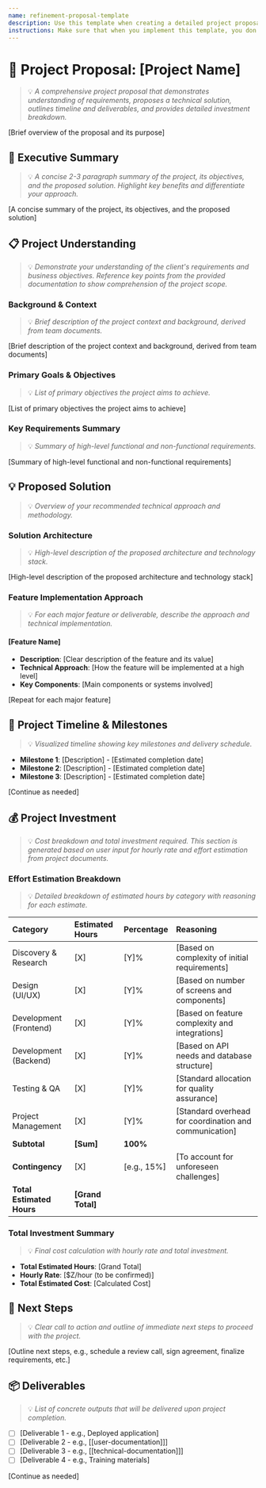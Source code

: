 ```yaml
---
name: refinement-proposal-template
description: Use this template when creating a detailed project proposal that includes understanding, solution approach, timeline, and investment breakdown based on project documentation.
instructions: Make sure that when you implement this template, you don't include these instructions or any other front matter from this template in your work. Output should always and only be the markdown part outside of the front matter. Never include any tags like <example>, <commentary>, or similar tags - these serve only to increase clarity about implementation. Always use single [ ] brackets to indicate instructions the implementer should follow. When referencing other documents from this project, use wikilinks format [[filename]] to reference them. Do not include the file extension or path.
---
```

# 📄 Project Proposal: [Project Name]
> 💡 *A comprehensive project proposal that demonstrates understanding of requirements, proposes a technical solution, outlines timeline and deliverables, and provides detailed investment breakdown.*

[Brief overview of the proposal and its purpose]

## 🎯 Executive Summary
> 💡 *A concise 2-3 paragraph summary of the project, its objectives, and the proposed solution. Highlight key benefits and differentiate your approach.*

[A concise summary of the project, its objectives, and the proposed solution]

## 📋 Project Understanding
> 💡 *Demonstrate your understanding of the client's requirements and business objectives. Reference key points from the provided documentation to show comprehension of the project scope.*

### Background & Context
> 💡 *Brief description of the project context and background, derived from team documents.*

[Brief description of the project context and background, derived from team documents]

### Primary Goals & Objectives
> 💡 *List of primary objectives the project aims to achieve.*

[List of primary objectives the project aims to achieve]

### Key Requirements Summary
> 💡 *Summary of high-level functional and non-functional requirements.*

[Summary of high-level functional and non-functional requirements]

## 💡 Proposed Solution
> 💡 *Overview of your recommended technical approach and methodology.*

### Solution Architecture
> 💡 *High-level description of the proposed architecture and technology stack.*

[High-level description of the proposed architecture and technology stack]

### Feature Implementation Approach
> 💡 *For each major feature or deliverable, describe the approach and technical implementation.*

#### [Feature Name]
- **Description**: [Clear description of the feature and its value]
- **Technical Approach**: [How the feature will be implemented at a high level]
- **Key Components**: [Main components or systems involved]

[Repeat for each major feature]

## 📅 Project Timeline & Milestones
> 💡 *Visualized timeline showing key milestones and delivery schedule.*

- **Milestone 1**: [Description] - [Estimated completion date]
- **Milestone 2**: [Description] - [Estimated completion date]
- **Milestone 3**: [Description] - [Estimated completion date]

[Continue as needed]

## 💰 Project Investment
> 💡 *Cost breakdown and total investment required. This section is generated based on user input for hourly rate and effort estimation from project documents.*

### Effort Estimation Breakdown
> 💡 *Detailed breakdown of estimated hours by category with reasoning for each estimate.*

| Category | Estimated Hours | Percentage | Reasoning |
|:---|:---|:---|:---|
| Discovery & Research | [X] | [Y]% | [Based on complexity of initial requirements] |
| Design (UI/UX) | [X] | [Y]% | [Based on number of screens and components] |
| Development (Frontend) | [X] | [Y]% | [Based on feature complexity and integrations] |
| Development (Backend) | [X] | [Y]% | [Based on API needs and database structure] |
| Testing & QA | [X] | [Y]% | [Standard allocation for quality assurance] |
| Project Management | [X] | [Y]% | [Standard overhead for coordination and communication] |
| **Subtotal** | **[Sum]** | **100%** | |
| **Contingency** | [X] | [e.g., 15%] | [To account for unforeseen challenges] |
| **Total Estimated Hours** | **[Grand Total]** | | |

### Total Investment Summary
> 💡 *Final cost calculation with hourly rate and total investment.*

- **Total Estimated Hours**: [Grand Total]
- **Hourly Rate**: [$Z/hour (to be confirmed)]
- **Total Estimated Cost**: [Calculated Cost]

## 🚀 Next Steps
> 💡 *Clear call to action and outline of immediate next steps to proceed with the project.*

[Outline next steps, e.g., schedule a review call, sign agreement, finalize requirements, etc.]

## 📦 Deliverables
> 💡 *List of concrete outputs that will be delivered upon project completion.*

- [ ] [Deliverable 1 - e.g., Deployed application]
- [ ] [Deliverable 2 - e.g., [[user-documentation]]]
- [ ] [Deliverable 3 - e.g., [[technical-documentation]]]
- [ ] [Deliverable 4 - e.g., Training materials]

[Continue as needed]
